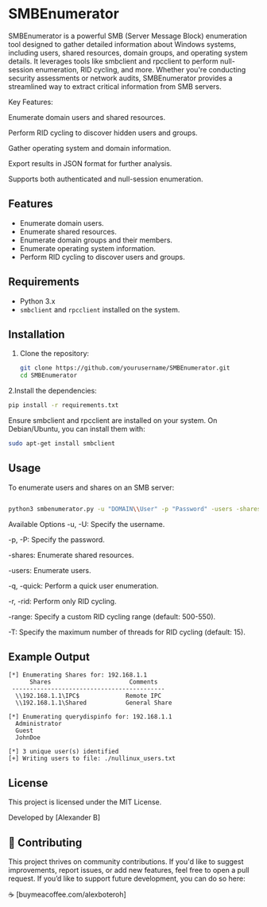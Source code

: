 # SMBEnumerator
SMBEnumerator is a powerful SMB (Server Message Block) enumeration tool designed to gather detailed information about Windows systems, including users, shared resources, domain groups, and operating system details. It leverages tools like smbclient and rpcclient to perform null-session enumeration, RID cycling, and more. Whether you're conducting security assessments or network audits, SMBEnumerator provides a streamlined way to extract critical information from SMB servers.

Key Features:

Enumerate domain users and shared resources.

Perform RID cycling to discover hidden users and groups.

Gather operating system and domain information.

Export results in JSON format for further analysis.

Supports both authenticated and null-session enumeration.

## Features

- Enumerate domain users.
- Enumerate shared resources.
- Enumerate domain groups and their members.
- Enumerate operating system information.
- Perform RID cycling to discover users and groups.

## Requirements

- Python 3.x
- `smbclient` and `rpcclient` installed on the system.

## Installation

1. Clone the repository:

   ```bash
   git clone https://github.com/yourusername/SMBEnumerator.git
   cd SMBEnumerator
     ```
2.Install the dependencies:

  ```bash
pip install -r requirements.txt
  ```
Ensure smbclient and rpcclient are installed on your system. On Debian/Ubuntu, you can install them with:

  ```bash
sudo apt-get install smbclient
  ```
## Usage

To enumerate users and shares on an SMB server:

  ```bash

python3 smbenumerator.py -u "DOMAIN\\User" -p "Password" -users -shares 192.168.1.1
  ```

Available Options
-u, -U: Specify the username.

-p, -P: Specify the password.

-shares: Enumerate shared resources.

-users: Enumerate users.

-q, -quick: Perform a quick user enumeration.

-r, -rid: Perform only RID cycling.

-range: Specify a custom RID cycling range (default: 500-550).

-T: Specify the maximum number of threads for RID cycling (default: 15).

## Example Output
  ```
[*] Enumerating Shares for: 192.168.1.1
        Shares                      Comments
   -------------------------------------------
    \\192.168.1.1\IPC$             Remote IPC
    \\192.168.1.1\Shared           General Share

[*] Enumerating querydispinfo for: 192.168.1.1
    Administrator
    Guest
    JohnDoe

[*] 3 unique user(s) identified
[+] Writing users to file: ./nullinux_users.txt
  ```
## License
This project is licensed under the MIT License.

Developed by [Alexander B]

## 🤝 Contributing
This project thrives on community contributions. If you'd like to suggest improvements, report issues, or add new features, feel free to open a pull request.
If you’d like to support future development, you can do so here:

☕ [buymeacoffee.com/alexboteroh]
